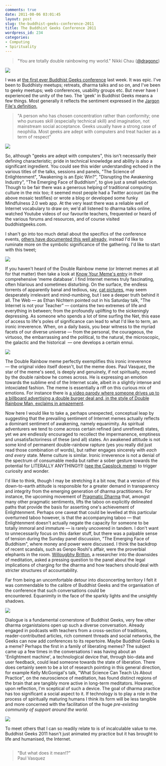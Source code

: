 ```yaml
---
comments: true
date: 2011-08-06 03:01:45
layout: post
slug: the-buddhist-geeks-conference-2011
title: The Buddhist Geeks Conference 2011
wordpress_id: 234
categories:
- Computing
- Spirituality
---
```


> "You are totally double rainbowing my world."
> Nikki Chau ([@dragonc](http://twitter.com/dragonc))

![](/images/bg11-300x249.jpg)

I was at [the first ever Buddhist Geeks conference](http://www.buddhistgeeks.com/conference/) last week. It was epic. I've been to Buddhisty meetups; retreats, dharma talks and so on, and I've been to geeky meetups; web conferences, usability groups etc. But never have I experienced the unity of the two. The 'geek' in Buddhist Geeks means a few things. Most generally it reflects the sentiment expressed in the [Jargon File's definition](http://web.vee.net/stuff/geek-vs-nerd.html),
 
> "A person who has chosen concentration rather than conformity; one who pursues skill (especially technical skill) and imagination, not mainstream social acceptance. Geeks usually have a strong case of neophilia. Most geeks are adept with computers and treat hacker as a term of respect"

![](/images/rohan_geek-275x300.jpg)

So, although "geeks are adept with computers", this isn't necessarily their defining characteristic; pride in technical knowledge and ability is also a significant ingredient. You could see this wider understanding echoed in the various titles of the talks, sessions and panels, "The Science of Enlightenment", "Awakening is an Epic Win?", "Disrupting the Awakening Industry", "The Emerging Face of Buddhism", to give just a small selection. Though to be fair there was a generous helping of traditional computing culture in the mix too; it seemed most people had a Twitter account (as the above mosaic testifies) or wrote a blog or developed some funky Mindfulness 2.0 web app. At the very least there was a reliable well of Internet vocabulary to draw on; we'd all listened to dharma talks online, watched Youtube videos of our favourite teachers, frequented or heard of the various forums and resources, and of course visited buddhistgeeks.com.

I shan't go into too much detail about the specifics of the conference events, [others have documented this well already](http://www.buddhistgeeks.com/2011/08/the-bgeeks11-round-up/), instead I'd like to ruminate more on the symbolic significance of the gathering. I'd like to start with this tweet;

![](/images/rainbow_tweet-300x177.png)

If you haven't heard of the Double Rainbow meme (or Internet memes at all for that matter) then take a look at [Know Your Meme's entry](http://knowyourmeme.com/memes/double-rainbow) in their comprehensive 'meme database'. I find Internet memes truly fascinating, often hilarious and sometimes disturbing. On the surface, the endless torrents of apparently banal and tedious, say, [cat pictures](http://icanhascheezburger.com/), may seem desperately irrelevant and mind-numbing, but I see a deeper truth behind it all. The Web — as Ethan Nichtern pointed out in his Saturday talk, "The Internet is not your Teacher" — contains the two extremes of life and everything in between; from the profoundly uplifting to the sickeningly depressing. As someone who spends a lot of time surfing the Net, this ease of access to life's poles of significance can lead to what I'd like to term, an ironic irreverence. When, on a daily basis, you bear witness to the myriad facets of our diverse universe — from the personal, the courageous, the virtuoso, the embarrassing and the political, to the natural, the microscopic, the galactic and the historical  — one develops a certain ennui.

![](/images/2011-07-31-07.54.49-e1312591317558-225x300.jpg)

The Double Rainbow meme perfectly exemplifies this ironic irreverence — the original video itself doesn't, but the meme does. Paul Vasquez, the star of the meme's seed, is deeply and genuinely, if not spiritually, moved by the double rainbow he comes across. He is expressing an emotion towards the sublime end of the Internet scale, albeit in a slightly intense and intoxciated fashion. The meme is essentially a riff on this curious mix of emotions. For instance there is [a video parody where someone drives up to a billboard advertising a double burger deal and, in the style of Double Rainbow Man, exclaims in amazement](http://www.youtube.com/watch?v=iG8zNSf0c9k&feature=player_embedded).

Now here I would like to take a, perhaps unexpected, conceptual leap by suggesting that the prevailing sentiment of Internet memes actually reflects a dominant sentiment of awakening, namely equanimity. As spiritual adventurers we tend to come across certain refined (and unrefined) states, yet we are endlessly encouraged to recollect the impermanence, emptiness and unsatisfactoriness of these (and all) states. An awakened attitude is not some kind of permanent double-rainbow rapture (yes you really did just read those combination of words), but rather engages sincerely with _each and every_ state. Meme culture is similar. Ironic irreverence is not a denial of the spectrum of consumable media but rather a sober gesture towards the potential for LITERALLY ANYTHING!!1! ([see the Capslock meme](http://knowyourmeme.com/memes/caps-lock)) to trigger curiosity and wonder.


I'd like to think, though I may be stretching it a bit now, that a version of this down-to-earth attitude is responsible for a greater demand in transparency and integrity from the emerging generation of dharma practitioners. For instance, the upcoming movement of [Pragmatic Dharma](http://www.pragmaticdharma.com/) that, amongst many other pragmatic sentiments, lifts the taboo on explicitly delineated paths that provide the basis for asserting one's achievement of Enlightenment. Perhaps one caveat that could be levelled at this particular overturned taboo however, is that the accompanying taboo — that Enlightenment doesn't actually negate the capacity for someone to be totally immoral and immature — is rarely uncovered in tandem. I don't want to unnecessarily focus on this darker stuff, but there was a palpable sense of tension during the Sunday panel discussion, "The Emerging Face of Buddhism", where money and power were discussed. I think the backdrop of recent scandals, such as Genpo Roshi's affair, were the proverbial elephants in the room. [Willougbhy Britton](http://med.brown.edu/DPHB/faculty/facultypage?id=1197496179), a researcher into the downsides of meditation, asked a pressing question to the panel about the legal implications of charging for the dharma and how teachers should deal with stricter structures of accountability.

Far from being an uncomfortable detour into disconcerting territory I felt it was commendable to the calibre of Buddhist Geeks and the organisation of the conference that such conversations could be encountered. Equanimity in the face of the sparkly lights and the unsightly shadows.

![](/images/2011-07-29-18.40.36-300x225.jpg)

Dialogue is a fundamental cornerstone of Buddhist Geeks, very few other dharma organistaions open up such a diverse conversation. Already engaged in podcasts with teachers from a cross-section of traditions, reader-contributted articles, rich comment threads and social networks, the Geeks can now add conferences to its repertoire. Maybe Buddhist Geeks is a meme? Perhaps the first in a family of liberating memes? The subject came up a few times in the conversations I was having about an 'Enlightment machine', a technological device that, through bio-data and user feedback, could lead someone towards the state of liberation. There does certainly seem to be a lot of research pointing in this general direction, for example Kelly McGonigal's talk, "What Science Can Teach Us About Practice", on the neuroscience of meditation, has found distinct regions of the brain that are tangibly more active in long-term meditators. However, upon reflection, I'm sceptical of such a device. The goal of dharma practice has too significant a social aspect to it. If technology is to play a role in the process of spiritually maturing humans I think its form will be less tangible and more concerned with the facilitation of the huge _pre-existing community of support around the world_.

![](/images/2011-07-29-15.29.49-e1312594113268-225x300.jpg)

To meet others that I can so readily relate to is of incalculable value to me. Buddhist Geeks 2011 hasn't just animated my practice but it has brought to life and humanised, the Internet.

<blockquote style="float: left">
	"But what does it mean!?"
	<br />
	Paul Vasquez
</blockquote>
